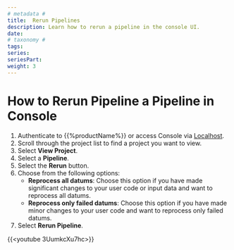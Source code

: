 ```yaml
---
# metadata # 
title:  Rerun Pipelines
description: Learn how to rerun a pipeline in the console UI.
date: 
# taxonomy #
tags: 
series:
seriesPart:
weight: 3
---
```


# How to Rerun Pipeline a Pipeline in Console

1. Authenticate to {{%productName%}} or access Console via [Localhost](http://localhost).
2. Scroll through the project list to find a project you want to view.
3. Select **View Project**.
4. Select a **Pipeline**.
5. Select the **Rerun** button.
6. Choose from the following options:
    - **Reprocess all datums**: Choose this option if you have made significant changes to your user code or input data and want to reprocess all datums.
    - **Reprocess only failed datums**: Choose this option if you have made minor changes to your user code and want to reprocess only failed datums.
7. Select **Rerun Pipeline**.

{{<youtube 3UumkcXu7hc>}}